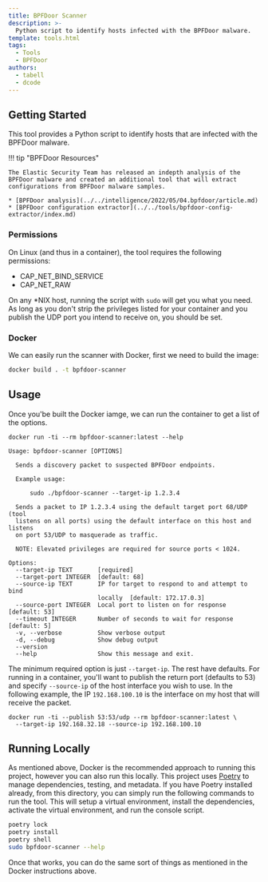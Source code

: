 ```yaml
---
title: BPFDoor Scanner
description: >-
  Python script to identify hosts infected with the BPFDoor malware.
template: tools.html
tags:
  - Tools
  - BPFDoor
authors:
  - tabell
  - dcode
---
```


## Getting Started

This tool provides a Python script to identify hosts that are infected with the BPFDoor malware.

!!! tip "BPFDoor Resources"

    The Elastic Security Team has released an indepth analysis of the BPFDoor malware and created an additional tool that will extract configurations from BPFDoor malware samples.
    
    * [BPFDoor analysis](../../intelligence/2022/05/04.bpfdoor/article.md)
    * [BPFDoor configuration extractor](../../tools/bpfdoor-config-extractor/index.md)

### Permissions

On Linux (and thus in a container), the tool requires the following permissions:

- CAP_NET_BIND_SERVICE
- CAP_NET_RAW

On any *NIX host, running the script with `sudo` will get you what you need. As
long as you don't strip the privileges listed for your container and you publish the
UDP port you intend to receive on, you should be set.

### Docker

We can easily run the scanner with Docker, first we need to build the image:

```bash title="Building the BPFDoor scanner Docker image"
docker build . -t bpfdoor-scanner
```

## Usage

Once you'be built the Docker iamge, we can run the container to get a list of the options.

```text title="Runing the BPFDoor container"
docker run -ti --rm bpfdoor-scanner:latest --help

Usage: bpfdoor-scanner [OPTIONS]

  Sends a discovery packet to suspected BPFDoor endpoints.

  Example usage:

      sudo ./bpfdoor-scanner --target-ip 1.2.3.4

  Sends a packet to IP 1.2.3.4 using the default target port 68/UDP (tool
  listens on all ports) using the default interface on this host and listens
  on port 53/UDP to masquerade as traffic.

  NOTE: Elevated privileges are required for source ports < 1024.

Options:
  --target-ip TEXT       [required]
  --target-port INTEGER  [default: 68]
  --source-ip TEXT       IP for target to respond to and attempt to bind
                         locally  [default: 172.17.0.3]
  --source-port INTEGER  Local port to listen on for response  [default: 53]
  --timeout INTEGER      Number of seconds to wait for response  [default: 5]
  -v, --verbose          Show verbose output
  -d, --debug            Show debug output
  --version
  --help                 Show this message and exit.
```

The minimum required option is just `--target-ip`. The rest have defaults. For running in a container,
you'll want to publish the return port (defaults to 53) and specify `--source-ip` of the host interface
you wish to use. In the following example, the IP `192.168.100.10` is the interface on my host that will
receive the packet.

```text title="Example running the BPFDoor scanner"
docker run -ti --publish 53:53/udp --rm bpfdoor-scanner:latest \
  --target-ip 192.168.32.18 --source-ip 192.168.100.10
```

## Running Locally

As mentioned above, Docker is the recommended approach to running this project, however you can also run this locally.
This project uses [Poetry](https://python-poetry.org/) to manage dependencies, testing, and metadata. If you have Poetry
 installed already, from this directory, you can simply run the following commands to run the tool. This will setup a
 virtual environment, install the dependencies, activate the virtual environment, and run the console script.

```bash title="Running BPFDoor scanner locally"
poetry lock
poetry install
poetry shell
sudo bpfdoor-scanner --help
```

Once that works, you can do the same sort of things as mentioned in the Docker instructions above.
